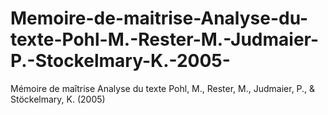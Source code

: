 # Memoire-de-maitrise-Analyse-du-texte-Pohl-M.-Rester-M.-Judmaier-P.-Stockelmary-K.-2005-
Mémoire de maîtrise Analyse du texte Pohl, M., Rester, M., Judmaier, P., &amp; Stöckelmary, K. (2005)
